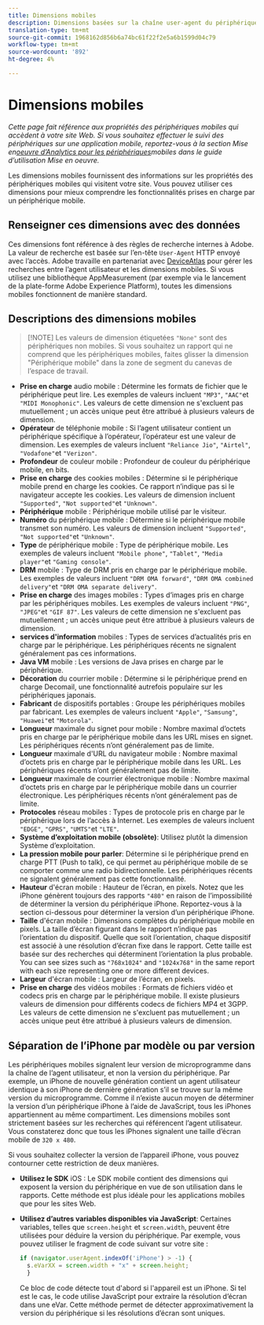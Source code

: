 ```yaml
---
title: Dimensions mobiles
description: Dimensions basées sur la chaîne user-agent du périphérique.
translation-type: tm+mt
source-git-commit: 1968162d856b6a74bc61f22f2e5a6b1599d04c79
workflow-type: tm+mt
source-wordcount: '892'
ht-degree: 4%

---
```



# Dimensions mobiles

*Cette page fait référence aux propriétés des périphériques mobiles qui accèdent à votre site Web. Si vous souhaitez effectuer le suivi des périphériques sur une application mobile, reportez-vous à la section Mise en[oeuvre d’Analytics pour les périphériques](/help/implement/mobile-device-sdk.md)mobiles dans le guide d’utilisation Mise en oeuvre.*

Les dimensions mobiles fournissent des informations sur les propriétés des périphériques mobiles qui visitent votre site. Vous pouvez utiliser ces dimensions pour mieux comprendre les fonctionnalités prises en charge par un périphérique mobile.

## Renseigner ces dimensions avec des données

Ces dimensions font référence à des règles de recherche internes à Adobe. La valeur de recherche est basée sur l’en-tête `User-Agent` HTTP envoyé avec l’accès. Adobe travaille en partenariat avec [DeviceAtlas](https://deviceatlas.com/) pour gérer les recherches entre l’agent utilisateur et les dimensions mobiles. Si vous utilisez une bibliothèque AppMeasurement (par exemple via le lancement de la plate-forme Adobe Experience Platform), toutes les dimensions mobiles fonctionnent de manière standard.

## Descriptions des dimensions mobiles

>[!NOTE] Les valeurs de dimension étiquetées `"None"` sont des périphériques non mobiles. Si vous souhaitez un rapport qui ne comprend que les périphériques mobiles, faites glisser la dimension &quot;Périphérique mobile&quot; dans la zone de segment du canevas de l’espace de travail.

* **Prise en charge** audio mobile : Détermine les formats de fichier que le périphérique peut lire. Les exemples de valeurs incluent `"MP3"`, `"AAC"`et `"MIDI Monophonic"`. Les valeurs de cette dimension ne s&#39;excluent pas mutuellement ; un accès unique peut être attribué à plusieurs valeurs de dimension.
* **Opérateur** de téléphonie mobile : Si l’agent utilisateur contient un périphérique spécifique à l’opérateur, l’opérateur est une valeur de dimension. Les exemples de valeurs incluent `"Reliance Jio"`, `"Airtel"`, `"Vodafone"`et `"Verizon"`.
* **Profondeur** de couleur mobile : Profondeur de couleur du périphérique mobile, en bits.
* **Prise en charge** des cookies mobiles : Détermine si le périphérique mobile prend en charge les cookies. Ce rapport n’indique pas si le navigateur accepte les cookies. Les valeurs de dimension incluent `"Supported"`, `"Not supported"`et `"Unknown"`.
* **Périphérique** mobile : Périphérique mobile utilisé par le visiteur.
* **Numéro** du périphérique mobile : Détermine si le périphérique mobile transmet son numéro. Les valeurs de dimension incluent `"Supported"`, `"Not supported"`et `"Unknown"`.
* **Type** de périphérique mobile : Type de périphérique mobile. Les exemples de valeurs incluent `"Mobile phone"`, `"Tablet"`, `"Media player"`et `"Gaming console"`.
* **DRM** mobile : Type de DRM pris en charge par le périphérique mobile. Les exemples de valeurs incluent `"DRM OMA forward"`, `"DRM OMA combined delivery"`et `"DRM OMA separate delivery"`.
* **Prise en charge** des images mobiles : Types d’images pris en charge par les périphériques mobiles. Les exemples de valeurs incluent `"PNG"`, `"JPEG"`et `"GIF 87"`. Les valeurs de cette dimension ne s&#39;excluent pas mutuellement ; un accès unique peut être attribué à plusieurs valeurs de dimension.
* **services d&#39;information** mobiles : Types de services d’actualités pris en charge par le périphérique. Les périphériques récents ne signalent généralement pas ces informations.
* **Java VM** mobile : Les versions de Java prises en charge par le périphérique.
* **Décoration** du courrier mobile : Détermine si le périphérique prend en charge Decomail, une fonctionnalité autrefois populaire sur les périphériques japonais.
* **Fabricant** de dispositifs portables : Groupe les périphériques mobiles par fabricant. Les exemples de valeurs incluent `"Apple"`, `"Samsung"`, `"Huawei"`et `"Motorola"`.
* **Longueur** maximale du signet pour mobile : Nombre maximal d’octets pris en charge par le périphérique mobile dans les URL mises en signet. Les périphériques récents n’ont généralement pas de limite.
* **Longueur** maximale d&#39;URL du navigateur mobile : Nombre maximal d’octets pris en charge par le périphérique mobile dans les URL. Les périphériques récents n’ont généralement pas de limite.
* **Longueur** maximale de courrier électronique mobile : Nombre maximal d’octets pris en charge par le périphérique mobile dans un courrier électronique. Les périphériques récents n’ont généralement pas de limite.
* **Protocoles** réseau mobiles : Types de protocole pris en charge par le périphérique lors de l’accès à Internet. Les exemples de valeurs incluent `"EDGE"`, `"GPRS"`, `"UMTS"`et `"LTE"`.
* **Système d’exploitation mobile (obsolète)**: Utilisez plutôt la dimension Système [](operating-systems.md) d’exploitation.
* **La pression mobile pour parler**: Détermine si le périphérique prend en charge PTT (Push to talk), ce qui permet au périphérique mobile de se comporter comme une radio bidirectionnelle. Les périphériques récents ne signalent généralement pas cette fonctionnalité.
* **Hauteur** d&#39;écran mobile : Hauteur de l’écran, en pixels. Notez que les iPhone génèrent toujours des rapports `"480"` en raison de l’impossibilité de déterminer la version du périphérique iPhone. Reportez-vous à la section ci-dessous pour déterminer la version d’un périphérique iPhone.
* **Taille** d&#39;écran mobile : Dimensions complètes du périphérique mobile en pixels. La taille d’écran figurant dans le rapport n’indique pas l’orientation du dispositif. Quelle que soit l’orientation, chaque dispositif est associé à une résolution d’écran fixe dans le rapport. Cette taille est basée sur des recherches qui déterminent l’orientation la plus probable. You can see sizes such as `"768x1024"` and `"1024x768"` in the same report with each size representing one or more different devices.
* **Largeur** d&#39;écran mobile : Largeur de l’écran, en pixels.
* **Prise en charge** des vidéos mobiles : Formats de fichiers vidéo et codecs pris en charge par le périphérique mobile. Il existe plusieurs valeurs de dimension pour différents codecs de fichiers MP4 et 3GPP. Les valeurs de cette dimension ne s&#39;excluent pas mutuellement ; un accès unique peut être attribué à plusieurs valeurs de dimension.

## Séparation de l’iPhone par modèle ou par version

Les périphériques mobiles signalent leur version de microprogramme dans la chaîne de l’agent utilisateur, et non la version du périphérique. Par exemple, un iPhone de nouvelle génération contient un agent utilisateur identique à son iPhone de dernière génération s’il se trouve sur la même version du microprogramme. Comme il n’existe aucun moyen de déterminer la version d’un périphérique iPhone à l’aide de JavaScript, tous les iPhones appartiennent au même compartiment. Les dimensions mobiles sont strictement basées sur les recherches qui référencent l’agent utilisateur. Vous constaterez donc que tous les iPhones signalent une taille d’écran mobile de `320 x 480`.

Si vous souhaitez collecter la version de l’appareil iPhone, vous pouvez contourner cette restriction de deux manières.

* **Utilisez le SDK** iOS : Le SDK mobile contient des dimensions qui exposent la version du périphérique en vue de son utilisation dans le rapports. Cette méthode est plus idéale pour les applications mobiles que pour les sites Web.
* **Utilisez d’autres variables disponibles via JavaScript**: Certaines variables, telles que `screen.height` et `screen.width`, peuvent être utilisées pour déduire la version du périphérique. Par exemple, vous pouvez utiliser le fragment de code suivant sur votre site :

   ```js
   if (navigator.userAgent.indexOf('iPhone') > -1) {
     s.eVarXX = screen.width + "x" + screen.height;
     }
   ```

   Ce bloc de code détecte tout d&#39;abord si l&#39;appareil est un iPhone. Si tel est le cas, le code utilise JavaScript pour extraire la résolution d’écran dans une eVar. Cette méthode permet de détecter approximativement la version du périphérique si les résolutions d’écran sont uniques.
